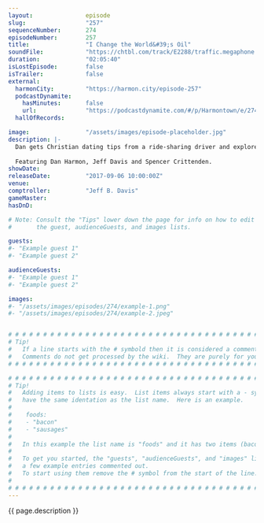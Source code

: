 ```yaml
---
layout:               episode
slug:                 "257"
sequenceNumber:       274
episodeNumber:        257
title:                "I Change the World&#39;s Oil"
soundFile:            "https://chtbl.com/track/E2288/traffic.megaphone.fm/STA9716998511.mp3?updated=1596590196"
duration:             "02:05:40"
isLostEpisode:        false
isTrailer:            false
external:
  harmonCity:         "https://harmon.city/episode-257"
  podcastDynamite:
    hasMinutes:       false
    url:              "https://podcastdynamite.com/#/p/Harmontown/e/274/257"
  hallOfRecords:      

image:                "/assets/images/episode-placeholder.jpg"
description: |-
  Dan gets Christian dating tips from a ride-sharing driver and explores what various Scottish dogs might sound like. The gang's role playing characters level up and face a new foe!
  
  Featuring Dan Harmon, Jeff Davis and Spencer Crittenden.
showDate:             
releaseDate:          "2017-09-06 10:00:00Z"
venue:                
comptroller:          "Jeff B. Davis"
gameMaster:           
hasDnD:               

# Note: Consult the "Tips" lower down the page for info on how to edit
#       the guest, audienceGuests, and images lists.

guests:
#- "Example guest 1"
#- "Example guest 2"

audienceGuests:
#- "Example guest 1"
#- "Example guest 2"

images:
#- "/assets/images/episodes/274/example-1.png"
#- "/assets/images/episodes/274/example-2.jpeg"


# # # # # # # # # # # # # # # # # # # # # # # # # # # # # # # # # # # # # # # # # # # # #
# Tip!
#   If a line starts with the # symbold then it is considered a comment.
#   Comments do not get processed by the wiki.  They are purely for your information.
# # # # # # # # # # # # # # # # # # # # # # # # # # # # # # # # # # # # # # # # # # # # #

# # # # # # # # # # # # # # # # # # # # # # # # # # # # # # # # # # # # # # # # # # # # #
# Tip!
#   Adding items to lists is easy.  List items always start with a - symbol and have
#   have the same identation as the list name.  Here is an example.
#
#    foods:
#    - "bacon"
#    - "sausages"
#
#   In this example the list name is "foods" and it has two items (bacon, and sausages).
#
#   To get you started, the "guests", "audienceGuests", and "images" lists below have
#   a few example entries commented out.
#   To start using them remove the # symbol from the start of the line.
#
# # # # # # # # # # # # # # # # # # # # # # # # # # # # # # # # # # # # # # # # # # # # #
---
```


<!-- The episode description will be rendered here -->
{{ page.description }}

<!-- Add your content BELOW here -->
<!-- vvvvvvvvvvvvvvvvvvvvvvvvvvv -->




<!-- ^^^^^^^^^^^^^^^^^^^^^^^^^^^ -->
<!-- Add your content ABOVE here -->

<!-- The episode gallery will be rendered here -->